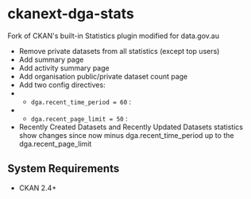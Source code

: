 # ckanext-dga-stats

Fork of CKAN's built-in Statistics plugin modified for data.gov.au

* Remove private datasets from all statistics (except top users)
* Add summary page
* Add activity summary page
* Add organisation public/private dataset count page
* Add two config directives:
* * `dga.recent_time_period = 60` :
* * `dga.recent_page_limit = 50` :
* Recently Created Datasets and Recently Updated Datasets statistics show changes since now minus dga.recent_time_period up to the dga.recent_page_limit

## System Requirements

* CKAN 2.4+
